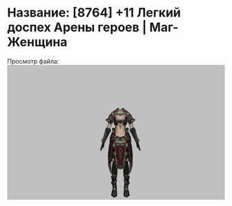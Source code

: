# Название: [8764] +11 Легкий доспех Арены героев | Маг-Женщина

Просмотр файла:
![p050031.png](p050031.png)